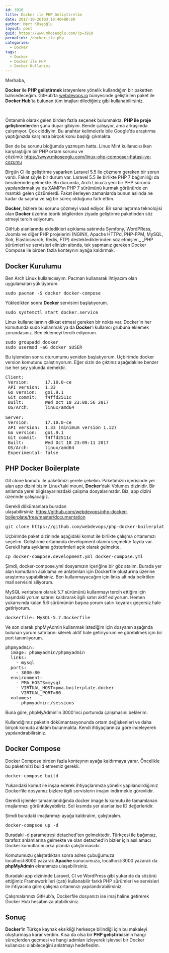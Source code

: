 ```yaml
---
id: 3910
title: Docker ile PHP Geliştirelim
date: 2017-10-26T03:10:40+00:00
author: Mert Köseoğlu
layout: post
guid: https://www.mkoseoglu.com/?p=3910
permalink: /docker-ile-php
categories:
  - Docker
tags:
  - Docker
  - Docker ile PHP
  - Docker Kullanımı
---
```

Merhaba,

**Docker** ile **PHP geliştirmek** isteyenlere yönelik kullandığım bir paketten bahsedeceğim. GitHub&#8217;ta [webdevops.io](http://webdevops.io) bünyesinde geliştirilen paket ile **Docker Hub**&#8216;ta bulunan tüm imajları dilediğiniz gibi kullanabilirsiniz.

&nbsp;

Öntanımlı olarak gelen birden fazla seçenek bulunmakta. **PHP ile proje geliştirenler**den şunu duyar gibiyim. Bende çalışıyor, ama arkaşımda çalışmıyor. Çok ciddiyim. Bu anahtar kelimelerle bile Google&#8217;da araştırma yaptığınızda karşınıza birçok konu başlığı çıkmakta.

Ben de bu sorunu bloğumda yazmışım hatta. Linux Mint kullanıcısı iken karşılaştığım bir PHP ortam sorunu ve çözümü: <https://www.mkoseoglu.com/linux-php-composer-hatasi-ve-cozumu>

Birgün CI ile geliştirme yaparken Laravel 5.5 ile çözmem gereken bir sorun vardı. Fakat şöyle bir durum var. Laravel 5.5 ile birlikte PHP 7 bağımlılığı da beraberinde gelmekte. Bu durumda, Arch Linux&#8217;a yeni bir PHP sürümü yapılandırmak ya da XAMP&#8217;ın PHP 7 sürümünü kurmak görünürde en mantıklı gelen çözümlerdi. Fakat ilerleyen zamanlarda bunun aslında ne kadar da saçma ve sığ bir süreç olduğunu fark ettim.

**Docker**, bizlere bu sorunu çözmeyi vaad ediyor. Bir sanallaştırma teknolojisi olan **Docker** üzerine teorik bilgilerden ziyade geliştirme paketinden söz etmeyi tercih ediyorum.

GitHub alanlarında ekledikleri açıklama satırında Symfony, WordPRess, Joomla ve diğer PHP projelerini (NGINX, Apache HTTPd, PHP-FPM, MySQL, Solr, Elasticsearch, Redis, FTP) desteklediklerinden söz etmişler._ _PHP sürümleri ve servisleri elinizin altında, tek yapmanız gereken Docker Compose ile birden fazla konteynırı ayağa kaldırmak.

## Docker Kurulumu

Ben Arch Linux kullanıcısıyım. Pacman kullanarak ihtiyacım olan uygulamaları yüklüyorum.

<pre class="lang:default decode:true ">sudo pacman -S docker docker-compose</pre>

Yükledikten sonra **Docker** servisimi başlatıyorum.

<pre class="lang:default decode:true ">sudo systemctl start docker.service</pre>

Linux kullanıcılarının dikkat etmesi gereken bir nokta var. Docker&#8217;ın her komutunda sudo kullanmak ya da **Docker**&#8216;ı kullanıcı grubuna eklemek zorundasınız. Ben eklemeyi tercih ediyorum.

<pre class="lang:default decode:true ">sudo groupadd docker
sudo usermod -aG docker $USER</pre>

Bu işlemden sonra oturumumu yeniden başlatıyorum. Uçbirimde <span class="lang:default highlight:0 decode:true crayon-inline ">docker version</span> komutunu çalıştırıyorum. Eğer sizin de çıktınız aşağıdakine benzer ise her şey yolunda demektir.

<pre class="lang:default decode:true ">Client:
 Version:      17.10.0-ce
 API version:  1.33
 Go version:   go1.9.1
 Git commit:   f4ffd2511c
 Built:        Wed Oct 18 23:08:56 2017
 OS/Arch:      linux/amd64

Server:
 Version:      17.10.0-ce
 API version:  1.33 (minimum version 1.12)
 Go version:   go1.9.1
 Git commit:   f4ffd2511c
 Built:        Wed Oct 18 23:09:11 2017
 OS/Arch:      linux/amd64
 Experimental: false
</pre>

## PHP Docker Boilerplate

Git clone komutu ile paketimizi yerele çekelim. Paketimizin içerisinde yer alan app dizini bizim Linux&#8217;taki mount, **Docker**&#8216;daki Volumes dizinidir. Bir anlamda yerel bilgisayarınızdaki çalışma dosyalarınızdır. Biz, app dizini üzerinde çalışacağız.

Gerekli dökümanlara buradan ulaşabilirsiniz: <https://github.com/webdevops/php-docker-boilerplate/tree/master/documentation>

<pre class="lang:default decode:true">git clone https://github.com/webdevops/php-docker-boilerplate.git docker
</pre>

Uçbirimde paket dizininde aşağıdaki komut ile birlikte çalışma ortamımızı seçelim. Geliştirme ortamında development olanını seçmekte fayda var. Gerekli hata ayıklama gösterimleri açık olarak gelmekte.

<pre class="lang:default decode:true ">cp docker-compose.development.yml docker-compose.yml
</pre>

Şimdi, <span class="lang:default highlight:0 decode:true crayon-inline ">docker-compose.yml</span> dosyamızın içeriğine bir göz atalım. Burada yer alan komutların açıklama ve anlatımları için <span class="lang:default highlight:0 decode:true crayon-inline ">Dockerfile</span> oluşturma üzerine araştırma yapabilirsiniz. Ben kullanmayacağım için <span class="lang:default highlight:0 decode:true crayon-inline ">links</span> altında belirtilen <span class="lang:default highlight:0 decode:true crayon-inline">mail servisi</span>ni siliyorum.

MySQL veritabanı olarak 5.7 sürümünü kullanmayı tercih ettiğim için başındaki yorum satırını kaldırarak ilgili satırı aktif ediyorum. Hemen yukarısında kalan 5.6 sürümünün başına yorum satırı koyarak geçersiz hale getiriyorum.

<pre class="lang:default decode:true ">dockerfile: MySQL-5.7.Dockerfile</pre>

Ve son olarak phpMyAdmin kullanmak istediğim için dosyanın aşağında bulunan yorum satırlarını silerek aktif hale getiriyorum ve görebilmek için bir port tanımlıyorum.

<pre class="lang:default decode:true">phpmyadmin:
  image: phpmyadmin/phpmyadmin
  links:
    - mysql
  ports:
    - 3000:80
  environment:
    - PMA_HOSTS=mysql
    - VIRTUAL_HOST=pma.boilerplate.docker
    - VIRTUAL_PORT=80
  volumes:
    - phpmyadmin:/sessions</pre>

Buna göre, phpMyAdmin&#8217;in 3000&#8217;inci portumda çalışmasını beklerim.

Kullandığımız paketin dökümantasyonunda ortam değişkenleri ve daha birçok konuda anlatım bulunmakta. Kendi ihtiyaçlarınıza göre inceleyerek yapılandırabilirsiniz.

## Docker Compose

Docker Compose birden fazla konteynırı ayağa kaldırmaya yarar. Öncelikle bu paketimizi build etmemiz gerekli.

<pre class="lang:default decode:true ">docker-compose build</pre>

Yukarıdaki komut ile inşaa ederek ihtiyaçlarımıza yönelik yapılandırdığımız Dockerfile dosyamız bizlere ilgili servislerin imajını indirmekle görevlidir.

Gerekli işlemler tamamlandığında <span class="lang:default highlight:0 decode:true crayon-inline">docker image ls</span> komutu ile tamamlanan imajlarımızı görüntüleyebiliriz. Sol kısımda yer alanlar ise ID değerleridir.

Şimdi buradaki imajlarımızı ayağa kaldıralım, çalıştıralım.

<pre class="lang:default decode:true ">docker-compsoe up -d</pre>

Buradaki <span class="lang:default highlight:0 decode:true crayon-inline ">-d</span> parametresi detached&#8217;ten gelmektedir. Türkçesi ile bağımsız, tarafsız anlamlarına gelmekte ve olan detached&#8217;in bizler için asıl amacı Docker komutlarını arka planda çalıştırmasıdır.

Komutumuzu çalıştırdıktan sonra adres çubuğumuza <span class="lang:default highlight:0 decode:true crayon-inline ">localhost:8000</span> yazarak **Apache** sunucumuza, <span class="lang:default highlight:0 decode:true crayon-inline ">localhost:3000</span> yazarak da **phpMyAdmin** ekranımıza ulaşabilirsiniz.

Buradaki app dizininde Laravel, CI ve WordPress gibi yukarıda da sözünü ettiğimiz Framework&#8217;leri (çatı) kullanabilir farklı PHP sürümleri ve servisleri ile ihtiyacına göre çalışma ortamınızı yapılandırabilirsiniz.

Çalışmalarınızı GitHub&#8217;a, Dockerfile dosyanızı ise imaj haline getirerek Docker Hub hesabınıza atabilirsiniz.

## Sonuç

**Docker**&#8216;in Türkçe kaynak eksikliği herkesçe bilindiği için bu makaleyi oluşturmaya karar verdim. Kısa da olsa bir **PHP geliştirici**sinin hangi süreçlerden geçmesi ve hangi adımları izleyerek işlevsel bir Docker kullanıcısı olabileceğini anlatmayı hedefledim.